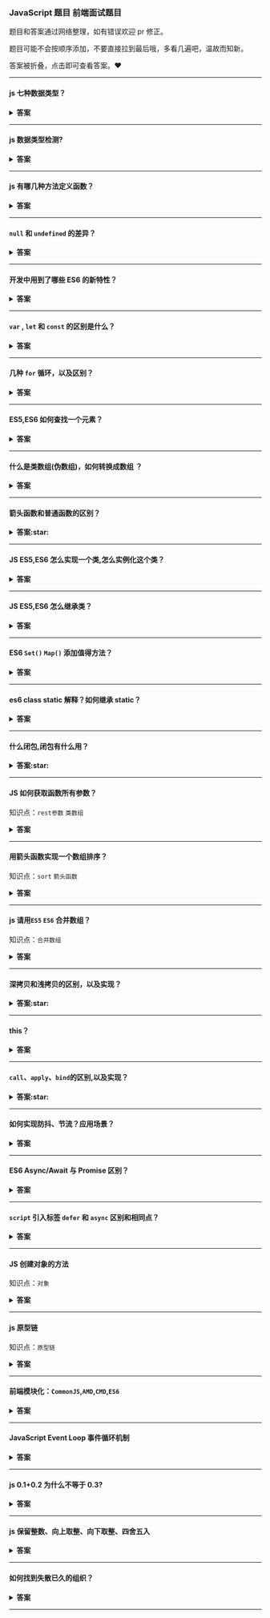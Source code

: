 ### JavaScript 题目 前端面试题目

题目和答案通过网络整理，如有错误欢迎 pr 修正。

题目可能不会按顺序添加，不要直接拉到最后哦，多看几遍吧，温故而知新。

答案被折叠，点击即可查看答案。:heart:

---

#### js 七种数据类型？

<details><summary><b>答案</b></summary>
<p>

`Boolean`  
`Null`  
`Undefined`  
`Number`  
`String`  
`Object`  
`Symbol` (ECMAScript 6 新定义)  
(ES6 之前)其中 5 种为基本类型:`string`,`number`,`boolean`,`null`,`undefined`  
ES6 出来的 `Symbol` 也是原始数据类型 ，表示独一无二的值  
`Object` 为引用类型(范围挺大),也包括数组、函数

</p>
</details>

---

#### js 数据类型检测?

<details><summary><b>答案</b></summary>
<p>

-   `typeof`

```javascript
typeof 5 // 'number'
typeof '5' // 'string'
typeof undefined // 'undefined'
typeof false // 'boolean'
typeof Symbol() // 'symbol'
console.log(typeof null) //object
console.log(typeof NaN) //number
typeof [] // 'object'
typeof {} // 'object'
typeof console.log // 'function'
```

-   `instanceof`通过原型链来判断数据类型的

```javascript
var p1 = new Person()
p1 instanceof Person // true
```

-   `Object.prototype.toString.call()`

```javascript
var obj = {}
var arr = []
console.log(Object.prototype.toString.call(obj)) //[object Object]
console.log(Object.prototype.toString.call(arr)) //[object Array]
```

</p>
</details>

---

#### js 有哪几种方法定义函数？

<details><summary><b>答案</b></summary>
<p>

函数声明表达式

```javascript
var func = function add(a, b) {
    return a + b
}
```

function 操作符

```javascript
var func = function(a, b) {
    return a + b
}
```

Function 构造函数

```javascript
var func = new Function('a', 'b', 'return a + b')
```

ES6:arrow function

```javascript
var func = (a, b) => {
    return a + b
}
```

</p>
</details>

---

#### `null` 和 `undefined` 的差异？

<details><summary><b>答案</b></summary>
<p>

相同点:

在 `if` 判断语句中,值都默认为 `false`  
大体上两者都是代表无,具体看差异

差异:

`null` 转为数字类型值为 0,而 `undefined` 转为数字类型为 `NaN`(Not a Number)  
`undefined` 是代表调用一个值而该值却没有赋值,这时候默认则为 `undefined`  
`null` 是一个很特殊的对象,最为常见的一个用法就是作为参数传入(说明该参数不是对象)  
设置为 `null` 的变量或者对象会被内存收集器回收

</p>
</details>

---

#### 开发中用到了哪些 ES6 的新特性？

<details><summary><b>答案</b></summary>
<p>

1. `let` (声明变量) `const` (声明常量,常量不能修改的量)
2. `class` (创建类)
3. `import/export` (基于 ES6 的模块规范创建导入/导出模块(文件/组件))
4. `new Set` (数组去重)
5. `Symbol`(唯一的值) `var a = Symbol('sunnie')`
6. `...ary` (展开运算符、剩余运算符)
7. `${}` 模板字符串
8. 解构赋值 `let {a} = obj; let [b] = ary`
9. `for of` 循环
10. `()=>{}` 箭头函数
11. 数组新增方法：`flat、find、findIndex`
12. 对象新增方法： `Object.assign() Object.values() Object.keys() Object.create()`

</p>
</details>

---

#### `var` , `let` 和 `const` 的区别是什么？

<details><summary><b>答案</b></summary>
<p>
记住关键词：顶部变量属性、变量提升、暂时性死区、重复声明、初始值和作用域然后从这几个方向解释。

| 声明方式 | 顶部变量属性 | 变量提升 | 暂时性死区 | 重复声明 | 初始值 | 作用域 |
| -------- | ------------ | -------- | ---------- | -------- | ------ | ------ |
| var      | 是           | 允许     | 不存在     | 允许     | 不需要 | 除块级 |
| let      | 不是         | 不允许   | 存在       | 不允许   | 不需要 | 块级   |
| const    | 不是         | 不允许   | 存在       | 不允许   | 需要   | 块级   |

**顶部变量属性**： `var` 声明的变量会挂载在 window 上，而 `let` 和 `const` 声明的变量不会  
**变量提升** ： `var` 变量可在声明之前使用，`let` 和 `const` 不可以  
 **暂时性死区**：`var`不存在暂时性死区，在代码块中，用 `let` 或 `const` 声明变量之前，使用会抛出异常 (暂时性死区)
**重复声明** ： `var`允许重复声明，`let` 和 `const` 命令声明的变量不允许重复声明  
 **初始值**： `var`和 `let`可以没有初始值，由于 `const` 声明的是只读的常量，一旦声明，就必须立即初始化，声明之后值不能改变  
 **作用域**： `var` 没有块级作用域，`let` 和 `const`有块级作用域

**拓展：修改 `const` 对象的某个属性会报错吗？**  
因为对象是引用类型的，`const`仅保证指针不发生改变，修改对象的属性不会改变对象的指针，所以是被允许的。

**拓展：输出什么？**

```javascript
console.log(a) // undefined
var a = 2

console.log(b) //报错，Uncaught ReferenceError: b is not defined
let b = 1
```

</p>
</details>

---

#### 几种 `for` 循环，以及区别？

<details><summary><b>答案</b></summary>
<p>

-   `forEach` `for`循环的简化,不能中断，没有 `break/continue` 方法，没有返回值。
-   `map` 只能遍历数组，不能中断，返回值是修改后的数组。

```javascript
const arr = [1, 2, 3, 4, 5]
for (let i = 0; i < arr.length; i++) {}
// ES5 forEach
arr.forEach(function(item) {})
// ES5 every
arr.every(function(item) {
    return true
})
// ES5 for in 循环的是 key
const object = { name: 'sunnie', age: 18 }
for (let key in object) {
    console.log(key)
}
```

```javascript
// ES6 for of 循环的是 value
for (let item of object) {
    console.log(key)
}
```

**拓展：for...in 迭代和 for...of 有什么区别**

for...in 循环出的是 key，for...of 循环出的是 value

</p>
</details>

---

#### ES5,ES6 如何查找一个元素？

<details><summary><b>答案</b></summary>
<p>

```javascript
let array = [1, 2, 3, 4, 5]

//ES5

let find = array.filter(function(item) {
    return item % 2 === 0 //返回满足条件的所有值
})

//ES6
let find = array.find(function(item) {
    return item % 2 === 0 //返回满足条件的第一个值
})
console.log(find) // 2
```

</p>
</details>

---

#### 什么是类数组(伪数组)，如何转换成数组 ？

<details><summary><b>答案</b></summary>
<p>

`类数组(Array-Like Objects)` 是一个类似数组的对象，比如 `arguments` 对象，还有 `DOM API` 返回的 `NodeList` 对象都属于类数组对象。

类数组对象有下面两个特性：

-   具有：指向对象元素的数字索引下标和 `length` 属性
-   不具有：比如 `push` 、`shift`、 `forEach` 以及 `indexOf` 等数组对象具有的方法

**类数组对象转数组方法：**

```javascript
function fn() {
    // ES5 方法1:
    var arr = Array.prototype.slice.call(arguments)

    // ES6 方法1:
    let arr = Array.from(arguments)
    // ES6 方法2:
    let arr = [...arguments]

    // 以上三种请任选一种执行测试，为方便写在一起了
    arr.push(4) // arr -> [1, 2, 3, 4]
}
fn(1, 2, 3)
```

</p>
</details>

---

#### 箭头函数和普通函数的区别？

<details><summary><b>答案:star:</b></summary>
<p>

-   箭头函数作为匿名函数，不能作为构造函数，不能使用 `new` 运算符
-   箭头函数不绑定 `auguments`，用 `rest` 参数...解决
-   箭头函数会捕获其上下文的 `this` 值，作为自己的 `this` 值
-   箭头函数当方法使用的时候，没有定义 this 绑定
-   使用`call()`和 `apply()`调用，传入参数时，参数的改变对 `this` 没有影响
-   箭头函数没有原型属性
-   箭头函数不能当做 `Generator` 函数，不能使用 `yiel` 关键字。

</p>
</details>

---

#### JS ES5,ES6 怎么实现一个类,怎么实例化这个类？

<details><summary><b>答案</b></summary>
<p>

Javascript 传统方法是通过构造函数定义并生成新对象。

```javascript
function Parent(name) {
    this.name = name
}
Parent.prototype.eat = function() {
    console.log('eat')
}
var child = new Parent('parent')
```

ES6 引入了 `CLASS` 概念，`constructor`方法就是构造函数，定义 `类` 的方法时，前面不需要加 `function` 保留字，方法之前不需要逗号。

```javascript
class Parent {
    constructor(name) {
        this.name = name
    }
    eat() {
        console.log('eat')
    }
}
let child = new Parent('parent')
```

</p>
</details>

---

#### JS ES5,ES6 怎么继承类？

<details><summary><b>答案</b></summary>
<p>

```javascript
// ES5 call 继承
function Parent() {
    this.name = 'parent'
}
function Child() {
    Parent.call(this)
    this.type = 'child'
}
```

缺点：只实现了部分继承 ，父类原型对象 `prototype` 上的方法无法继承。

```javascript
// ES5 借助原型链
function Parent() {
    this.name = 'parent'
    this.play = [1, 2, 3]
}
function Child() {
    Parent.call(this)
}
Child.prototype = new Parent()
```

通过上面的方法继承，尝试修改实例属性

```javascript
var s1 = new Child()
var s2 = new Child()
s1.play.push(4)
console.log(s1.play, s2.play) // [1,2,3,4],[1,2,3,4]
```

缺点：实例化两个对象，修改其中一个对象的继承属性，另外也会改变。因为两个实例的原型对象一样。

```javascript
// ES5 借助Call和原型链
function Parent() {
    this.name = 'parent'
    this.play = [1, 2, 3]
}
function Child() {
    Parent.call(this)
    this.type = 'child'
}
Child.prototype = new Parent()
```

缺点：多执行了一次构造函数会 `Child.prototype = new Parent()`

```javascript
function Parent() {
    this.name = 'parent'
    this.play = [1, 2, 3]
}
function Child() {
    Parent.call(this)
    this.type = 'child'
}
Child.prototype = Parent.prototype
```

通过上面的方法继承，尝试修改实例属性

```javascript
var s1 = new Child()
var s2 = new Child()
console.log(s1.constructor)
```

缺点：子类实例的构造函数是 Parent，显然这是不对的，应该是 Child

```javascript
function Parent() {
    this.name = 'parent'
    this.play = [1, 2, 3]
}
function Child() {
    Parent.call(this)
    this.type = 'child'
}
Child.prototype = Object.create(Parent.prototype)
```

</p>
</details>

---

#### ES6 `Set()` `Map()` 添加值得方法？

<details><summary><b>答案</b></summary>
<p>

添加值方法： `Set` 使用`add`添加，`Map` 使用`set`添加

```javascript
// Set
let mySet = new Set()
mySet.add(1)
// Map
const myMap = new Map()
const o = { p: 'hello' }
myMap.set(o, 'world')
```

</p>
</details>

---

#### es6 class static 解释？如何继承 static？

<details><summary><b>答案</b></summary>
<p>

类相当于实例的原型，所有在类中定义的方法，都会被实例继承。如果在一个方法前，加上`static`关键字，就表示该方法不会被实例继承，而是直接通过类来调用，这就称为“静态方法”。

-   静态方法调用直接在类上进行，而在类的实例上不可被调用。
-   父类的静态方法，可以被子类继承。

```javascript
class Foo {
    static classMethod() {
        return 'hello'
    }
}
// 静态方法调用直接在类上进行，而在类的实例上不可被调用。
Foo.classMethod() // 'hello'
var foo = new Foo()
foo.classMethod() // TypeError: foo.classMethod is not a function

// 父类的静态方法，可以被子类继承。
class Bar extends Foo {}
Bar.classMethod() // 'hello'
```

</p>
</details>

---

#### 什么闭包,闭包有什么用？

<details><summary><b>答案:star:</b></summary>
<p>

闭包是指有权访问另一个函数作用域内变量的函数。

闭包有两个常用的用途。

-   可以读取函数内部的变量
-   让这些变量的值始终保持在内存中，不会在调用后被自动清除

</p>
</details>

---

#### JS 如何获取函数所有参数？

知识点：`rest参数` `类数组`

<details><summary><b>答案</b></summary>
<p>

```javascript
// ES5
function sum() {
    console.log(arguments)
}
// ES6
function sum(...rest) {
    // rest 是数组
    console.log(rest)
}
sum(1, 2, 3)
```

</p>
</details>

---

#### 用箭头函数实现一个数组排序？

知识点：`sort` `箭头函数`

<details><summary><b>答案</b></summary>
<p>

```javascript
const arr = [10, 5, 40, 25, 1000, 1]

arr.sort((a, b) => {
    return a - b
})
console.log(arr) // [1, 5, 10, 25, 40, 1000]
```

</p>
</details>

---

#### js 请用`ES5` `ES6` 合并数组？

知识点：`合并数组`

<details><summary><b>答案</b></summary>
<p>

```javascript
let a = [1, 2, 3]
let b = [4, 5, 6]

// ES5 方法一
a.concat(b)
// ES5 方法二
Array.prototype.push.apply(a, b)
console.log(a) // [1,2,3,4,5,6]
// ES6
let c = [...a, ...b]
console.log(c)
```

</p>
</details>

---

#### 深拷贝和浅拷贝的区别，以及实现？

<details><summary><b>答案:star:</b></summary>
<p>

`浅拷贝`只复制指向某个对象的指针，而不复制对象本身，新旧对象还是共享同一块内存。  
`深拷贝`会另外创造一个一模一样的对象，新对象跟原对象不共享内存，修改新对象不会改到原对象。

**如何实现浅拷贝:**

```javascript
function clone(target) {
    let cloneTarget = {}
    for (const key in target) {
        cloneTarget[key] = target[key]
    }
    return cloneTarget
}
```

**如何实现深拷贝:**

如果你的对象**没有**复杂类型的数据如 `Dates`, `functions`, `undefined`, `Infinity`, `RegExps`, `Maps`, `Sets`, `Blobs`等 简单的实现方法：

```javascript
JSON.parse(JSON.stringify())
```

基础款：

```javascript
function clone(target) {
    if (typeof target === 'object') {
        let cloneTarget = {}
        for (const key in target) {
            cloneTarget[key] = clone(target[key])
        }
        return cloneTarget
    } else {
        return target
    }
}
```

拷贝的时候不能只考虑数组，还有其他类型，以及考虑性能，这里直接来看大神如何一步一步实现：  
[如何写出一个惊艳面试官的深拷贝?](https://juejin.im/post/5d6aa4f96fb9a06b112ad5b1)

**ES6 `Object.assign()` 是深拷贝还是浅拷贝？**

`Object.assign`方法实行的是浅拷贝，不是深拷贝。  
也就是说，如果源对象某个属性的值是对象，那么目标对象拷贝得到的是这个对象的引用。  
注意:object 只有一层的时候，是深拷贝

```javascript
let obj = {
    username: 'sunnie',
}
let obj2 = Object.assign({}, obj)
obj2.username = 'change' // `深拷贝`修改新对象不会改到原对象
console.log(obj) // {username: "sunnie"}
```

</p>
</details>

---

#### this？

<details><summary><b>答案</b></summary>
<p>

-   在浏览器里，在全局范围内 `this` 指向 `window` 对象；
-   在函数中，this 永远指向最后调用他的那个对象；
-   构造函数中，this 指向 new 出来的那个新的对象；
-   call、apply、bind 中的 this 被强绑定在指定的那个对象上；
-   箭头函数中 this 比较特殊,箭头函数 this 为父作用域的 this，不是调用时的 this.要知道前四种方式,都是调用时确定,也就是动态的,而箭头函数的 this 指向是静态的,声明的时候就确定了下来；
    apply、call、bind 都是 js 给函数内置的一些 API，调用他们可以为函数指定 this 的执行,同时也可以传参。

</p>
</details>

---

#### `call`、`apply`、`bind`的区别,以及实现？

<details><summary><b>答案:star:</b></summary>
<p>

`apply` 、`call`、`bind` 都是可以改变 `this` 的指向的，但是这三个函数稍有不同。

**先说 apply 和 call 的区别**

`call()`方法接受的是参数列表，而`apply()`方法接受的是一个参数数组。

```javascript
var person = {
    value: 1,
}
function say(name, age) {
    console.log(name)
    console.log(age)
    console.log(this)
}
// call 用法
say.call(person, 'sunnie', 18)
// apply 用法
say.apply(person, ['sunnie', 18])
// kevin
// 18
// {value: 1}
```

看完之后还是很疑惑为什么会有这个玩意??

说改变`this`的指向太抽象。我们这样理解：有一个对象 `person` ,懒得给它新定义 `say` 方法，  
就通过 `call` 或 `apply`,用 `say.call(person)` 给 `person` 添加一个 `say` 方法，并执行它。  
这个时候`this` 从原来的 `window` 改成了 `person` 。

**call 实现**

思路：1.将函数设为对象的属性 2.执行该函数 3.删除该函数

```javascript
// 第一版
Function.prototype.call2 = function(context) {
    // 首先要获取调用 call 的函数，用this可以获取
    context.fn = this
    context.fn()
    delete context.fn
}

// 测试一下
var foo = {
    value: 1,
}

function bar() {
    console.log(this.value)
}

bar.call2(foo) // 1
```

**apply 实现**

`apply` 与 `call` 类似，直接去看大神怎么一步一步实现

<a href="https://juejin.im/post/5907eb99570c3500582ca23c" target="_blank">JavaScript 深入之 call 和 apply 的模拟实现</a>

**bind 与 apply 、call 的区别**

`bind` 返回值为一个修改完 `this` 指向的函数，需要主动调用

```javascript
// 第一版
Function.prototype.bind2 = function(context) {
    var self = this
    return function() {
        self.apply(context)
    }
}
```

这里直接来看大神如何一步一步实现：  
<a href="https://juejin.im/post/59093b1fa0bb9f006517b906" target="_blank">JavaScript 深入之 call 和 apply 的模拟实现</a>

</p>
</details>

---

#### 如何实现防抖、节流？应用场景？

<details><summary><b>答案</b></summary>
<p>
 
**`函数防抖`(debounce):防抖就是将一段时间内连续的多次触发转化为一次触发。**

比如：我点击一个按钮，`delay`设置 3s ,我手速超快，从来不让点击间隔时间大于等于 3s 函数就不执行，一旦大于等于了 3s 就执行了

```javascript
function debounce(func, delay) {
    let timeout
    return function() {
        clearTimeout(timeout) // 如果持续触发，那么就清除定时器，定时器的回调就不会执行。
        timeout = setTimeout(() => {
            func.apply(this, arguments)
        }, delay)
    }
}
```

**`函数节流`(throttle):节流顾名思义则是将减少一段时间内触发的频率。**

比如：我点击一个按钮，`threshhold`设置 3s, 当我点第一次点击执行函数，接下来的 3s 内点都少次都没用，直到距离第一次 3s 执行第二次

```javascript
function throttle(fn, threshhold = 3000) {
    let last
    let timer
    return function() {
        const now = +new Date()
        if (last && now < last + threshhold) {
            clearTimeout(timer)
            timer = setTimeout(() => {
                last = now
                fn.apply(this, arguments)
            }, threshhold)
        } else {
            last = now
            fn.apply(this, arguments)
        }
    }
}
```

**应用场景**
mouse move 时减少计算次数：`debounce`  
input 中输入文字自动发送 ajax 请求进行自动补全： `debounce`  
ajax 请求合并，不希望短时间内大量的请求被重复发送：`debounce`  
resize window 重新计算样式或布局：`debounce` 或 `throttle`  
scroll 时触发操作，如随动效果：`throttle`  
对用户输入的验证，不想停止输入再进行验证，而是每 n 秒进行验证：`throttle`

</p>
</details>

---

#### ES6 Async/Await 与 Promise 区别？

<details><summary><b>答案</b></summary>
<p>

</p>
</details>

---

#### `script` 引入标签 `defer` 和 `async` 区别和相同点？

<details><summary><b>答案</b></summary>
<p>

![](https://imgs.solui.cn/questions/defer.png)

通过图片观察  
相同：

-   加 `defer` 和 `async`后，`script`读取和 `html`解析同时进行，不会阻塞 `html` 解析。  
    不同：
-   `defer`会在 `html`解析完之后执行 ， `async` 则是异步加载完 `script` 后立即执行 。
-   图中未表现出 `defer` 是按照加载顺序执行脚本的。 `async` 则是一个乱序执行，反正对它来说脚本的加载和执行是紧紧挨着的，所以不管你声明的顺序如何，只要它加载完了就会立刻执行。

</p>
</details>

---

#### JS 创建对象的方法

知识点：`对象`

<details><summary><b>答案</b></summary>
<p>

```javascript
// 第一种方式: 字面量
var o1 = { name: 'o1' }
var o2 = new Object({ name: 'o2' })
// 第二种 构造函数
var M = function(name) {
    this.name = name
}
var o3 = new M('o3')
// 第二种 Object.create
var p = { name: 'o4' }
var o4 = Object.create(p)
```

</p>
</details>

---

#### js 原型链

知识点：`原型链`

<details><summary><b>答案</b></summary>
<p>

```javascript
// 在声明一个函数，js 引擎会为该函数添加  prototype
function M() {}
// M 的原型对象 prototype constructor  指向 M 构造函数本身
M.prototype.constructor === M // true
// M 被 new 称为 实例,o 为实例
var o = new M()
//  实例 m 有个__proto__ 属性 指向 原型对象
o.__proto__ === M.prototype
```

在声明一个函数，js 引擎会为该函数添加 `prototype` 属性，被称为`原型对象`,对象没有 `prototype` 属性

`原型对象` 有个 `constructor` 指向 构造函数

任何一个函数通过被 `new` 称为`实例`,这个函数称为 `构造函数`

`实例` 有个 `__proto__` 属性 指向 `原型对象`

如果`实例`上没有找到属性或方法，则会向它的`原型对象`上找，直到找到 `Object.prototype` 还没有就返回 没有定义

![prototype](../_image/prototype.png)

</p>
</details>

---

#### 前端模块化：`CommonJS`,`AMD`,`CMD`,`ES6`

<details><summary><b>答案</b></summary>
<p>

</p>
</details>

---

#### JavaScript Event Loop 事件循环机制

<details><summary><b>答案</b></summary>
<p>

JavaScript 是一门单线程的语言，他的异步是通过 Event Loop 事件循环机制来实现的。  
大体有三个部分组成：

-   调用栈(Call Stack)
-   消息队列(Message Queue)也叫任务队列(Task Queue)、回调队列(Callback Queue)里面的任务称为:宏任务(Macrotask)
-   微任务队列(Microtask Queue)。

Event Loop 开始时，会从全局栈开始一行一行执行，遇到函数执行会压入调用栈中。当函数返回后，会从调用栈中弹出。

如果有 `fetch` ,`事件回调`,`settimeout` ,`setInterval` ,则会将它的回调函数会入队到消息队列中，在调用栈清空的时候执行。

使用 `promise` ,`async\await`创建的异步操作,会加入到微任务队列中,会在调用栈清空的时候立即执行,并且处理期间新加入的微任务也会一同执行。

`promise.then` 的回调函数会入队到 微任务队列中。

Microtask (微任务)

-   process.nextTick
-   promise
-   MutationObserver

Macrotask (宏任务)

-   setTimeout
-   setImmediate
-   setInterval
-   I/O
-   UI 渲染

</p>
</details>

---

#### js 0.1+0.2 为什么不等于 0.3?

<details><summary><b>答案</b></summary>
<p>
0.1和0.2在转换成二进制后会无限循环，由于标准位数的限制后面多余的位数会被截掉，此时就已经出现了精度的损失，相加后因浮点数小数位的限制而截断的二进制数字在转换为十进制就会变成0.30000000000000004。
</p>
</details>

---

#### js 保留整数、向上取整、向下取整、四舍五入

<details><summary><b>答案</b></summary>
<p>

```javascript
// parseInt 只保留整数部分
parseInt(5.1234) // 5

// 向下取整
Math.floor(5.1234) // 5

// 向上取整
Math.ceil(5.1234) // 6

// 四舍五入
Math.round(5.1234) // 5
Math.round(5.6789) // 6

// 按照位数四舍五入
var num = new Number(5.6789)
num.toFixed(2) // 5.68

// 取绝对值
Math.abs(-1) // 1
```

</p>
</details>

---

#### 如何找到失散已久的组织？

<details><summary><b>答案</b></summary>
<p>

&nbsp;&nbsp;&nbsp;&nbsp;扫描下方二维码:point_down::point_down:关注“前端女塾”

![logo](https://imgs.solui.cn/wx/640.gif ':size=262x224')
关注公众号：回复“加群”即可加 前端仙女群

</p>
</details>

---
